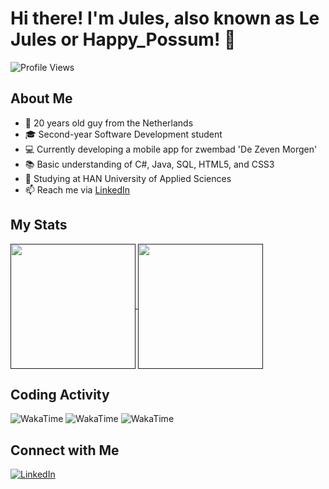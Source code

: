 # Hi there! I'm Jules, also known as Le Jules or Happy_Possum! 👋

![Profile Views](https://komarev.com/ghpvc/?username=julesk1702&color=940325)

## About Me

- :calendar: 20 years old guy from the Netherlands
- :mortar_board: Second-year Software Development student
- :computer: Currently developing a mobile app for zwembad 'De Zeven Morgen'
- :books: Basic understanding of C#, Java, SQL, HTML5, and CSS3
- :notebook: Studying at HAN University of Applied Sciences
- 📫 Reach me via [LinkedIn](https://www.linkedin.com/in/jules-koster/)

## My Stats

<a href="">
  <img height=200 align="center" src="https://github-readme-stats.vercel.app/api?username=julesk1702&theme=shadow_red" />
</a>
<a href="">
  <img height=200 align="center" src="https://github-readme-stats.vercel.app/api/wakatime?username=happypossum" />
</a>

## Coding Activity

<!-- Replace with your actual WakaTime profile URLs -->
![WakaTime](https://wakatime.com/share/@1adad99a-e466-4bd9-a250-07c67336b1d1/f6c5feff-8bf0-488b-96c4-66632a711e4b.svg)
![WakaTime](https://wakatime.com/share/@1adad99a-e466-4bd9-a250-07c67336b1d1/d165aa91-c19a-4291-a168-515c84307f32.svg)
![WakaTime](https://wakatime.com/share/@1adad99a-e466-4bd9-a250-07c67336b1d1/363dfdf9-2105-4302-b8c3-6d063e2316b2.svg)

## Connect with Me

[![LinkedIn](https://img.shields.io/badge/-LinkedIn-0077B5?style=flat&logo=linkedin&logoColor=white)](https://www.linkedin.com/in/jules-koster/)

<!---
julesk1702/julesk1702 is a ✨ special ✨ repository because its `README.md` (this file) appears on your GitHub profile.
You can click the Preview link to take a look at your changes.
--->
